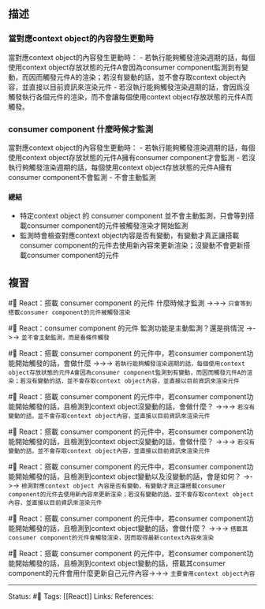 ## 描述



### 當對應context object的內容發生更動時
當對應context object的內容發生更動時：
	- 若執行能夠觸發渲染週期的話，每個使用context object存放狀態的元件A會因為consumer component監測到有變動，而因而觸發元件A的渲染；若沒有變動的話，並不會存取context object內容，並直接以目前資訊來渲染元件
	- 若沒執行能夠觸發渲染週期的話，會因爲沒觸發執行各個元件的渲染，而不會讓每個使用context object存放狀態的元件A而觸發。

### consumer component 什麼時候才監測

當對應context object的內容發生更動時：
	- 若執行能夠觸發渲染週期的話，每個使用context object存放狀態的元件A擁有consumer component才會監測
	- 若沒執行夠觸發渲染週期的話，每個使用context object存放狀態的元件A擁有consumer component不會監測
	- 不會主動監測

#### 總結
- 特定context object 的 consumer component 並不會主動監測，只會等到搭載consumer component的元件被觸發渲染才開始監測
- 監測時會檢查對應context object內容是否有變動，有變動才真正讓搭載consumer component的元件去使用新內容來更新渲染；沒變動不會更新搭載consumer component的元件

## 複習
#🧠 React：搭載 consumer component 的元件 什麼時候才監測 ->->-> `只會等到搭載consumer component的元件被觸發渲染`
<!--SR:!2023-08-02,190,250-->

#🧠 React：consumer component 的元件 監測功能是主動監測？還是挑情況 ->->-> `並不會主動監測，而是看條件觸發`
<!--SR:!2023-08-07,194,250-->

#🧠 React：搭載 consumer component 的元件中，若consumer component功能開始觸發的話，會做什麼 ->->-> `若執行能夠觸發渲染週期的話，每個使用context object存放狀態的元件A會因為consumer component監測到有變動，而因而觸發元件A的渲染；若沒有變動的話，並不會存取context object內容，並直接以目前資訊來渲染元件`
<!--SR:!2023-08-05,192,250-->

#🧠 React：搭載 consumer component 的元件中，若consumer component功能開始觸發的話，且檢測到context object沒變動的話，會做什麼？ ->->-> `若沒有變動的話，並不會存取context object內容，並直接以目前資訊來渲染元件`
<!--SR:!2023-05-30,79,250-->
<!--SR:!2023-08-04,191,250-->

#🧠 React：搭載 consumer component 的元件中，若consumer component功能開始觸發的話，且檢測到context object沒變動的話，會做什麼？ ->->-> `若沒有變動的話，並不會存取context object內容，並直接以目前資訊來渲染元件`
<!--SR:!2023-05-30,79,250-->

#🧠 React：搭載 consumer component 的元件中，若consumer component功能開始觸發的話，且檢測到context object變動以及沒變動的話，會是如何？ ->->-> `檢測對應context object 內容是否有變動，有變動才真正讓搭載consumer component的元件去使用新內容來更新渲染；若沒有變動的話，並不會存取context object內容，並直接以目前資訊來渲染元件`
<!--SR:!2023-06-04,82,250-->


#🧠 React：搭載 consumer component 的元件中，若consumer component功能開始觸發的話，且檢測到context object變動的話，會做什麼？ ->->-> `搭載其consumer component的元件會觸發渲染，因而取得最新context內容來渲染`
<!--SR:!2023-08-07,194,250-->

#🧠 React：搭載 consumer component 的元件中，若consumer component功能開始觸發的話，且檢測到context object變動的話，搭載其consumer component的元件會用什麼更新自己元件內容->->-> `主要會用context object內容`
<!--SR:!2023-08-07,194,250-->


---
Status: #🌱 
Tags:
[[React]]
Links:
References: